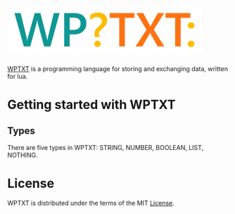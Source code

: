 # [![WPTXT Logo](Logo.png)](https://github.com/Mjaucher/WPTXT)
[WPTXT](https://github.com/Mjaucher/WPTXT) is a programming language for storing and exchanging data, written for lua.
# Getting started with WPTXT

## Types

There are five types in WPTXT: STRING, NUMBER, BOOLEAN, LIST, NOTHING.

# License
WPTXT is distributed under the terms of the MIT [License](https://github.com/WINNERPOV/WPTXT/blob/main/LICENSE).

